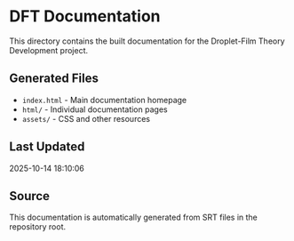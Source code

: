 # DFT Documentation

This directory contains the built documentation for the Droplet-Film Theory Development project.

## Generated Files

- `index.html` - Main documentation homepage
- `html/` - Individual documentation pages
- `assets/` - CSS and other resources

## Last Updated

2025-10-14 18:10:06

## Source

This documentation is automatically generated from SRT files in the repository root.
